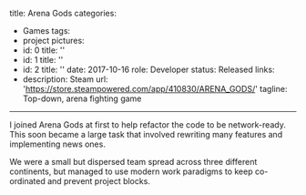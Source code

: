title: Arena Gods
categories:
  - Games
tags:
  - project
pictures:
  - id: 0
    title: ''
  - id: 1
    title: ''
  - id: 2
    title: ''
date: 2017-10-16
role: Developer
status: Released
links:
  - description: Steam
    url: 'https://store.steampowered.com/app/410830/ARENA_GODS/'
tagline: Top-down, arena fighting game
---

I joined Arena Gods at first to help refactor the code to be network-ready. This soon became a large task that involved rewriting many features and implementing news ones.

We were a small but dispersed team spread across three different continents, but managed to use modern work paradigms to keep co-ordinated and prevent project blocks.

